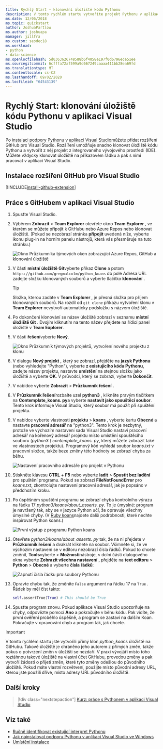 ```yaml
---
title: Rychlý Start – klonování úložiště kódu Pythonu
description: V tomto rychlém startu vytvoříte projekt Pythonu v aplikaci Visual Studio tak, že naklonujte úložiště Python koans pomocí sady Visual Studio Team Explorer.
ms.date: 12/06/2018
ms.topic: quickstart
author: JoshuaPartlow
ms.author: joshuapa
manager: jillfra
ms.custom: seodec18
ms.workload:
- python
- data-science
ms.openlocfilehash: 5d0363626748588b6f4058e197f0d6796ece51ee
ms.sourcegitcommit: 6cfffa72af599a9d667249caaaa411bb28ea69fd
ms.translationtype: MT
ms.contentlocale: cs-CZ
ms.lasthandoff: 09/02/2020
ms.locfileid: "64543139"
---
```

# <a name="quickstart-clone-a-repository-of-python-code-in-visual-studio"></a>Rychlý Start: klonování úložiště kódu Pythonu v aplikaci Visual Studio

Po [instalaci podpory Pythonu v aplikaci Visual Studio](installing-python-support-in-visual-studio.md)můžete přidat rozšíření GitHub pro Visual Studio. Rozšíření umožňuje snadno klonovat úložiště kódu Pythonu a vytvořit z něj projekt z integrovaného vývojového prostředí (IDE). Můžete vždycky klonovat úložiště na příkazovém řádku a pak s nimi pracovat v aplikaci Visual Studio.

## <a name="install-the-github-extension-for-visual-studio"></a>Instalace rozšíření GitHub pro Visual Studio

[!INCLUDE[install-github-extension](includes/install-github-extension.md)]

## <a name="work-with-github-in-visual-studio"></a>Práce s GitHubem v aplikaci Visual Studio

1. Spusťte Visual Studio.

1. Výběrem **Zobrazit**  >  **Team Explorer** otevřete okno **Team Explorer** , ve kterém se můžete připojit k GitHubu nebo Azure Repos nebo klonovat úložiště. (Pokud se nezobrazí stránka **připojit** uvedená níže, vyberte ikonu plug-in na horním panelu nástrojů, která vás přesměruje na tuto stránku.)

    ![Okno Průzkumníka týmových oken zobrazující Azure Repos, GitHub a klonování úložiště](media/team-explorer.png)

1. V části **místní úložiště Git**vyberte příkaz **Clone** a potom `https://github.com/gregmalcolm/python_koans` do pole Adresa URL zadejte složku klonovaných souborů a vyberte tlačítko **klonování** .

    > [!Tip]
    > Složka, kterou zadáte v **Team Explorer** , je přesná složka pro příjem klonovaných souborů. Na rozdíl od `git clone` příkazu vytvoření klonu v **Team Explorer** nevytvoří automaticky podsložku s názvem úložiště.

1. Po dokončení klonování se název úložiště zobrazí v seznamu **místní úložiště Git** . Dvojím kliknutím na tento název přejdete na řídicí panel úložiště v **Team Explorer**.

1. V části **řešení**vyberte **Nový**.

    ![Okno Průzkumník týmových projektů, vytvoření nového projektu z klonu](media/team-explorer-new-project.png)

1. V dialogu **Nový projekt** , který se zobrazí, přejděte na **jazyk Pythonu** (nebo vyhledejte "Python"), vyberte **z existujícího kódu Pythonu**, zadejte název projektu, nastavte **umístění** na stejnou složku jako úložiště a vyberte **OK**. V průvodci, který se zobrazí, vyberte **Dokončit**.

1. V nabídce vyberte **Zobrazit**  >  **Průzkumník řešení** .

1. V **Průzkumník řešení**rozbalte uzel **python3** , klikněte pravým tlačítkem na **Contemplate_koans. py**a vyberte **nastavit jako spouštěcí soubor**. Tento krok informuje Visual Studio, který soubor má použít při spuštění projektu.

1. V nabídce vyberte vlastnosti **projektu**  >  **koans** , vyberte kartu **Obecné** a nastavte **pracovní adresář** na "python3". Tento krok je nezbytný, protože ve výchozím nastavení sada Visual Studio nastaví pracovní adresář na kořenový adresář projektu místo umístění spouštěcího souboru (*python3 \ contemplate_koans. py*, který můžete zobrazit také ve vlastnostech projektu). Programový kód vyhledá soubor *koans.txt* v pracovní složce, takže beze změny této hodnoty se zobrazí chyba za běhu.

    ![Nastavení pracovního adresáře pro projekt v Pythonu](media/projects-set-working-directory.png)

1. Stiskněte klávesu **CTRL** + **F5** nebo vyberte **ladit**  >  **Spustit bez ladění** pro spuštění programu. Pokud se zobrazí **FileNotFoundError** pro *koans.txt*, zkontrolujte nastavení pracovní adresář, jak je popsáno v předchozím kroku.

1. Po úspěšném spuštění programu se zobrazí chyba kontrolního výrazu na řádku 17 *python3/koans/about_asserts. py*. To je úmyslné: program je navržený tak, aby se v jazyce Python učí, že opravuje všechny úmyslné chyby. (V [Ruby koans](https://rubykoans.com/)najdete další podrobnosti, které nechte inspirovat Python koans.)

    ![První výstup z programu Python koans](media/koans-output.png)

1. Otevřete *python3/koans/about_asserts. py* tak, že na ni přejdete v **Průzkumník řešení** a dvakrát kliknete na soubor. Všimněte si, že ve výchozím nastavení se v editoru nezobrazí čísla řádků. Pokud to chcete změnit, **Tools**vyberte  >  **Možnosti**nástroje, v dolní části dialogového okna vyberte **Zobrazit všechna nastavení** , přejděte na **text editoru**  >  **Python**  >  **Obecné** a vyberte **čísla řádků**:

    ![Zapnutí čísla řádku pro soubory Pythonu](media/options-general-line-numbers.png)

1. Opravte chybu tak, že změníte `False` argument na řádku 17 na `True` . Řádek by měl číst takto:

    ```python
    self.assertTrue(True) # This should be True
    ```

1. Spusťte program znovu. Pokud aplikace Visual Studio upozorňuje na chyby, odpovězte pomocí **Ano** a pokračujte v běhu kódu. Pak vidíte, že první ověření proběhlo úspěšně, a program se zastaví na dalším Koan. Pokračujte v opravování chyb a program tak, jak chcete.

> [!Important]
> V tomto rychlém startu jste vytvořili přímý klon *python_koans* úložiště na GitHubu. Takové úložiště je chráněno jeho autorem z přímých změn, takže pokus o potvrzení změn v úložišti se nezdaří. V praxi vývojáři místo toho roztáhnou takové úložiště na vlastní účet GitHubu, provedou změny a pak vytvoří žádosti o přijetí změn, které tyto změny odešlou do původního úložiště. Pokud máte vlastní rozvětvení, použijte místo původní adresy URL, kterou jste použili dříve, místo adresy URL původního úložiště.

## <a name="next-steps"></a>Další kroky

> [!div class="nextstepaction"]
> [Kurz: práce s Pythonem v aplikaci Visual Studio](tutorial-working-with-python-in-visual-studio-step-01-create-project.md)

## <a name="see-also"></a>Viz také

- [Ručně identifikovat existující interpret Pythonu](managing-python-environments-in-visual-studio.md#manually-identify-an-existing-environment)
- [Jak nainstalovat podporu Pythonu v aplikaci Visual Studio ve Windows](installing-python-support-in-visual-studio.md)
- [Umístění instalace](installing-python-support-in-visual-studio.md#install-locations)
